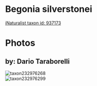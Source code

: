 
Begonia silverstonei
====================
  
[iNaturalist taxon id: 937173](https://www.inaturalist.org/taxa/937173)
# Photos

## by: Dario Taraborelli
  
![taxon232976268](https://inaturalist-open-data.s3.amazonaws.com/photos/249698920/medium.jpg)  
![taxon232976299](https://inaturalist-open-data.s3.amazonaws.com/photos/249698951/medium.jpg)